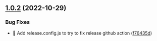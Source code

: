 ## [1.0.2](https://github.com/josephshambrook/js-2023/compare/v1.0.1...v1.0.2) (2022-10-29)


### Bug Fixes

* :bug: Add release.config.js to try to fix release github action ([f76435d](https://github.com/josephshambrook/js-2023/commit/f76435d1eff96aa57a3d94d1f79f151286e343dc))
